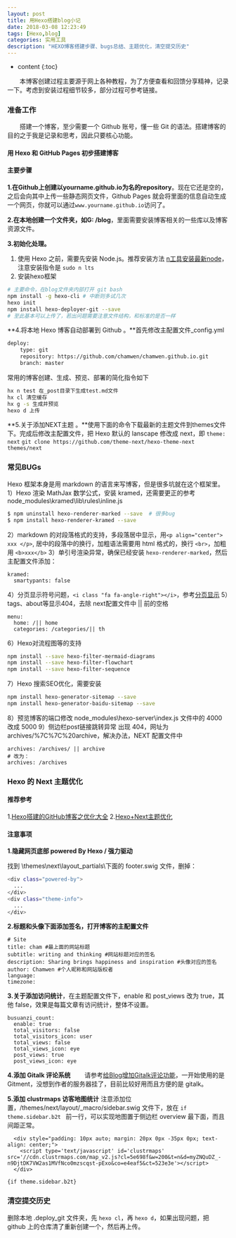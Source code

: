 ```yaml
---
layout: post
title: 用Hexo搭建blog小记
date: 2018-03-08 12:23:49
tags: [Hexo,blog]
categories: 实用工具
description: "HEXO博客搭建步骤、bugs总结、主题优化，清空提交历史"
---
```


* content
{:toc}

&emsp;&emsp;本博客创建过程主要源于网上各种教程，为了方便查看和回馈分享精神，记录一下。考虑到安装过程细节较多，部分过程可参考链接。 <!--more-->

### 准备工作

&emsp;&emsp;搭建一个博客，至少需要一个 Github 账号，懂一些 Git 的语法。搭建博客的目的之于我是记录和思考，因此只要核心功能。
#### 用 Hexo 和 GitHub Pages 初步搭建博客

#### 主要步骤

**1.在Github上创建以yourname.github.io为名的repository**。现在它还是空的，之后会向其中上传一些静态网页文件，Github Pages 就会将里面的信息自动生成一个网页，你就可以通过`www.yourname.github.io`访问了。

**2.在本地创建一个文件夹，如G: /blog**，里面需要安装博客相关的一些库以及博客资源文件。

**3.初始化处理。**
1) 使用 Hexo 之前，需要先安装 Node.js。推荐安装方法 [n工具安装最新node](http://www.webhek.com/post/upgrade-node-js-via-n.html)，注意安装指令是 `sudo n lts`
2) 安装hexo框架

```bash
# 主要命令，在blog文件夹内部打开 git bash
npm install -g hexo-cli # 中断则多试几次
hexo init
npm install hexo-deployer-git --save
# 至此基本可以上传了，若出问题需要注意文件结构，和标准的是否一样
```

**4.将本地 Hexo 博客自动部署到 Github 。**首先修改主配置文件_config.yml

```bash
deploy:
    type: git
    repository: https://github.com/chamwen/chamwen.github.io.git
    branch: master
```

常用的博客创建、生成、预览、部署的简化指令如下

```bash
hx n test 在_post目录下生成test.md文件
hx cl 清空缓存
hx g -s 生成并预览
hexo d 上传
```

**5.关于添加NEXT主题 。**使用下面的命令下载最新的主题文件到themes文件下。完成后修改主配置文件，把 Hexo 默认的 lanscape 修改成 next，即 `theme: next`
`git clone https://github.com/theme-next/hexo-theme-next themes/next`



### 常见BUGs

Hexo 框架本身是用 markdown 的语言来写博客，但是很多坑就在这个框架里。
1）Hexo 渲染 MathJax 数学公式，安装 kramed，还需要更正的参考 node_modules\kramed\lib\rules\inline.js

```bash
$ npm uninstall hexo-renderer-marked --save  # 很多bug
$ npm install hexo-renderer-kramed --save
```

2）markdown 的对段落格式的支持，多段落居中显示，用`<p align="center"> xxx </p>`, 居中的段落中的换行，加粗语法需要用 html 格式的，换行 `<br>`，加粗用 `<b>xxx</b>`
3）单引号渲染异常，确保已经安装 `hexo-renderer-marked`，然后主配置文件添加：

```
kramed:
  smartypants: false
```

4）分页显示符号问题，`<i class "fa fa-angle-right"></i>`，参考[分页显示](https://blog.csdn.net/lihangll/article/details/103335246)
5）tags、about等显示404，去除 next配置文件中 || 前的空格

```
menu:
  home: /|| home
  categories: /categories/|| th
```

6）Hexo对流程图等的支持

```bash
npm install --save hexo-filter-mermaid-diagrams
npm install --save hexo-filter-flowchart
npm install --save hexo-filter-sequence
```

7）Hexo 搜索SEO优化，需要安装

```bash
npm install hexo-generator-sitemap --save
npm install hexo-generator-baidu-sitemap --save
```

8）预览博客的端口修改
node_modules\hexo-server\index.js 文件中的 4000 改成 5000
9）侧边栏post链接跳转异常
出现 404，网址为 archives/%7C%7C%20archive，解决办法，NEXT 配置文件中

```
archives: /archives/ || archive
# 改为：
archives: /archives
```



### Hexo 的 Next 主题优化

#### 推荐参考
1.[Hexo搭建的GitHub博客之优化大全](https://zhuanlan.zhihu.com/p/33616481)
2.[Hexo+Next主题优化](https://zhuanlan.zhihu.com/p/30836436)

#### 注意事项

**1.隐藏网页底部 powered By Hexo / 强力驱动**

找到 \themes\next\layout_partials\下面的 footer.swig 文件，删掉：

```bash
<div class="powered-by">
  ...
</div>
<div class="theme-info">
  ...
</div>
```

**2.标题和头像下面添加签名，打开博客的主配置文件**

```
# Site
title: cham #最上面的网站标题
subtitle: writing and thinking #网站标题对应的签名
description: Sharing brings happiness and inspiration #头像对应的签名
author: Chamwen #个人昵称和网站版权者
language:
timezone:
```

**3.关于添加访问统计**，在主题配置文件下，enable 和 post_views 改为 true，其他 false，效果是每篇文章有访问统计，整体不设置。

```
busuanzi_count:
  enable: true
  total_visitors: false
  total_visitors_icon: user
  total_views: false
  total_views_icon: eye
  post_views: true
  post_views_icon: eye
```

**4.添加 Gitalk 评论系统**
&emsp;&emsp;请参考[给Blog增加Gitalk评论功能](https://sirjamie.github.io/2020/06/01/Gitalk/)，一开始使用的是Gitment，没想到作者的服务器挂了，目前比较好用而且方便的是 gitalk。

**5.添加 clustrmaps 访客地图统计**
注意添加位置，/themes/next/layout/_macro/sidebar.swig 文件下，放在 `if theme.sidebar.b2t ` 前一行，可以实现地图置于侧边栏 overview 最下面，而且间距正常。

```
  <div style="padding: 10px auto; margin: 20px 0px -35px 0px; text-align: center;">
    <script type='text/javascript' id='clustrmaps' src='//cdn.clustrmaps.com/map_v2.js?cl=5e698f&w=200&t=n&d=myZNQuDZ_-n9DjtDK7VW2as1MVfNco0mzscqst-pExo&co=e4eaf5&ct=523e3e'></script>
  </div>

{if theme.sidebar.b2t}
```

### 清空提交历史

删除本地 .deploy_git 文件夹，先 `hexo cl`，再 `hexo d`，如果出现问题，把 github 上的仓库清了重新创建一个，然后再上传。